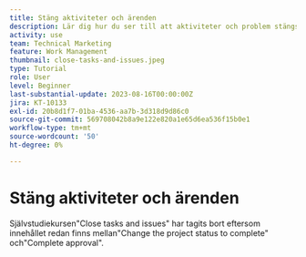 ```yaml
---
title: Stäng aktiviteter och ärenden
description: Lär dig hur du ser till att aktiviteter och problem stängs innan du stänger ett projekt i  [!DNL &#x200B; Workfront].
activity: use
team: Technical Marketing
feature: Work Management
thumbnail: close-tasks-and-issues.jpeg
type: Tutorial
role: User
level: Beginner
last-substantial-update: 2023-08-16T00:00:00Z
jira: KT-10133
exl-id: 20b8d1f7-01ba-4536-aa7b-3d318d9d86c0
source-git-commit: 569708042b8a9e122e820a1e65d6ea536f15b0e1
workflow-type: tm+mt
source-wordcount: '50'
ht-degree: 0%

---
```


# Stäng aktiviteter och ärenden

Självstudiekursen&quot;Close tasks and issues&quot; har tagits bort eftersom innehållet redan finns mellan&quot;Change the project status to complete&quot; och&quot;Complete approval&quot;.

